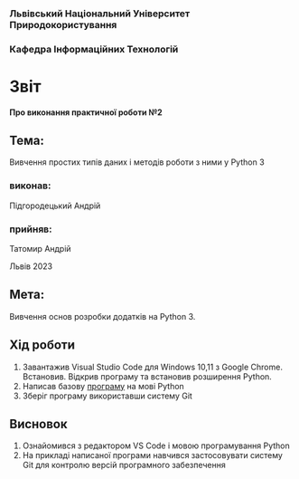 ### Львівський Національний Університет Природокористування
### Кафедра Інформаційних Технологій
# Звіт 
#### Про виконання практичної роботи №2
## Тема:
Вивчення простих типів даних і методів роботи з ними у Python 3
### виконав:
Підгородецький Андрій
### прийняв:
Татомир Андрій

Львів 2023
## Мета: 
 Вивчення основ розробки додатків на Python 3.
## Хід роботи 
1. Завантажив Visual Studio Code для Windows 10,11 з Google Chrome. Встановив. Відкрив програму та встановив розширення Python.
2. Написав базову [програму](./1.py) на мові Python 
3. Зберіг програму використавши систему Git
## Висновок
1. Ознайомився з редактором VS Сode і мовою програмування Python
2. На прикладі написаної програми навчився застосовувати систему Git
для контролю версій програмного забезпечення
